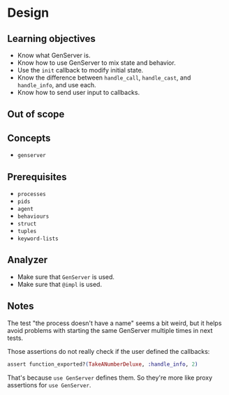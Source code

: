 # Design

## Learning objectives

- Know what GenServer is.
- Know how to use GenServer to mix state and behavior.
- Use the `init` callback to modify initial state.
- Know the difference between `handle_call`, `handle_cast`, and `handle_info`, and use each.
- Know how to send user input to callbacks.

## Out of scope

## Concepts

- `genserver`

## Prerequisites

- `processes`
- `pids`
- `agent`
- `behaviours`
- `struct`
- `tuples`
- `keyword-lists`

## Analyzer

- Make sure that `GenServer` is used.
- Make sure that `@impl` is used.

## Notes

The test "the process doesn't have a name" seems a bit weird, but it helps avoid problems with starting the same GenServer multiple times in next tests.

Those assertions do not really check if the user defined the callbacks:
```elixir
assert function_exported?(TakeANumberDeluxe, :handle_info, 2)
```

That's because `use GenServer` defines them. So they're more like proxy assertions for `use GenServer`.
